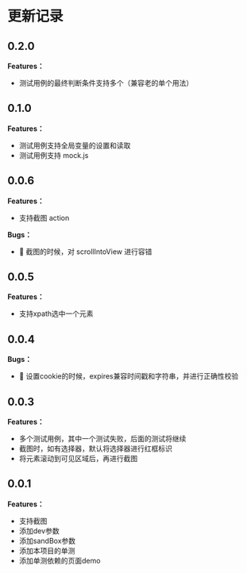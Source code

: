 # 更新记录

## 0.2.0

**Features：**

- 测试用例的最终判断条件支持多个（兼容老的单个用法）

## 0.1.0

**Features：**

- 测试用例支持全局变量的设置和读取
- 测试用例支持 mock.js

## 0.0.6

**Features：**

- 支持截图 action

**Bugs：**

- 🐛 截图的时候，对 scrollIntoView 进行容错

## 0.0.5

**Features：**

- 支持xpath选中一个元素

## 0.0.4

**Bugs：**

- 🐛 设置cookie的时候，expires兼容时间戳和字符串，并进行正确性校验

## 0.0.3

**Features：**

- 多个测试用例，其中一个测试失败，后面的测试将继续
- 截图时，如有选择器，默认将选择器进行红框标识
- 将元素滚动到可见区域后，再进行截图

## 0.0.1

**Features：**

- 支持截图
- 添加dev参数
- 添加sandBox参数
- 添加本项目的单测
- 添加单测依赖的页面demo
